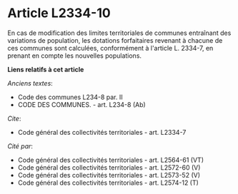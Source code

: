 # Article L2334-10

En cas de modification des limites territoriales de communes entraînant des variations de population, les dotations
forfaitaires revenant à chacune de ces communes sont calculées, conformément à l'article L. 2334-7, en prenant en compte les
nouvelles populations.

**Liens relatifs à cet article**

_Anciens textes_:

  - Code des communes L234-8 par. II
  - CODE DES COMMUNES. - art. L234-8 (Ab)

_Cite_:

  - Code général des collectivités territoriales - art. L2334-7

_Cité par_:

  - Code général des collectivités territoriales - art. L2564-61 (VT)
  - Code général des collectivités territoriales - art. L2572-60 (V)
  - Code général des collectivités territoriales - art. L2573-52 (V)
  - Code général des collectivités territoriales - art. L2574-12 (T)

